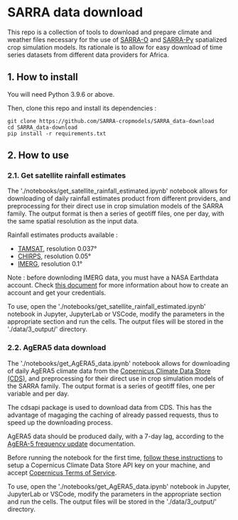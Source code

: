 
# SARRA data download

This repo is a collection of tools to download and prepare climate and weather files necessary for the use of [SARRA-O](https://gitlab.cirad.fr/sarrao/model/sarrao) and [SARRA-Py](https://github.com/SARRA-cropmodels/SARRA-Py) spatialized crop simulation models. Its rationale is to allow for easy download of time series datasets from different data providers for Africa.



## 1. How to install

You will need Python 3.9.6 or above.

Then, clone this repo and install its dependencies :

    git clone https://github.com/SARRA-cropmodels/SARRA_data-download
    cd SARRA_data-download
    pip install -r requirements.txt



## 2. How to use

### 2.1. Get satellite rainfall estimates

The './notebooks/get_satellite_rainfall_estimated.ipynb' notebook allows for downloading of daily rainfall estimates product from different providers, and preprocessing for their direct use in crop simulation models of the SARRA family. The output format is then a series of geotiff files, one per day, with the same spatial resolution as the input data. 

Rainfall estimates products available :
- [TAMSAT](https://www.tamsat.org.uk/), resolution 0.037°
- [CHIRPS](https://www.chc.ucsb.edu/data/chirps), resolution 0.05°
- [IMERG](https://gpm.nasa.gov/data/imerg), resolution 0.1°

Note : before downloding IMERG data, you must have a NASA Earthdata account. Check [this document](https://gpm.nasa.gov/sites/default/files/2021-01/arthurhouhttps_retrieval.pdf) for more information about how to create an account and get your credentials.

To use, open the './notebooks/get_satellite_rainfall_estimated.ipynb' notebook in Jupyter, JupyterLab or VSCode, modify the parameters in the appropriate section and run the cells. The output files will be stored in the './data/3_output/' directory.



### 2.2. AgERA5 data download

The './notebooks/get_AgERA5_data.ipynb' notebook allows for downloading of daily AgERA5 climate data from the [Copernicus Climate Data Store (CDS)](https://cds.climate.copernicus.eu/#!/home), and preprocessing for their direct use in crop simulation models of the SARRA family. The output format is a series of geotiff files, one per variable and per day.

The cdsapi package is used to download data from CDS. This has the advantage of magaging the caching of already passed requests, thus to speed up the downloading process.

AgERA5 data should be produced daily, with a 7-day lag, according to the [AgERA-5 frequency update](https://confluence.ecmwf.int/display/CUSF/AgERA-5+frequency+update) documentation.

Before running the notebook for the first time, [follow these instructions](https://cds.climate.copernicus.eu/api-how-to) to setup a Copernicus Climate Data Store API key on your machine, and accept [Copernicus Terms of Service](https://cds.climate.copernicus.eu/cdsapp/#!/terms/licence-to-use-copernicus-products).

To use, open the './notebooks/get_AgERA5_data.ipynb' notebook in Jupyter, JupyterLab or VSCode, modify the parameters in the appropriate section and run the cells. The output files will be stored in the './data/3_output/' directory.